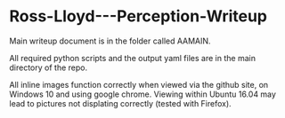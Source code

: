 # Ross-Lloyd---Perception-Writeup

Main writeup document is in the folder called AAMAIN.

All required python scripts and the output yaml files are in the main directory of the repo.

All inline images function correctly when viewed via the github site, on Windows 10 and using google chrome. Viewing within Ubuntu 16.04 may lead to pictures not displating correctly (tested with Firefox).
